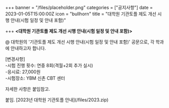 +++
banner = "/files/placeholder.png"
categories = ["공지사항"]
date = 2023-01-05T15:00:00Z
icon = "bullhorn"
title = "대학원 기관토플 제도 개선 시행 안내(시험 일정 및 안내 포함)"

+++
**<대학원 기관토플 제도 개선 시행 안내(시험 일정 및 안내 포함)>**

@ 대학원의 '기관토플 제도 개선 시행 안내(시험 일정 및 안내 포함)' 공문으로, 각 학과에 안내하고자 합니다.

\[변경사항\]  
\-시험 진행 횟수: 연중 8회(격월+2회 추가 실시)  
\-응시료: 27,000원  
\-시험장소: YBM 신촌 CBT 센터

자세한 사항은 붙임참고.

붙임. \[2023년 대학원 기관토플 안내\](/files/2023.zip)